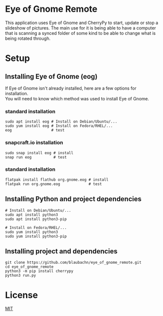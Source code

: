 # Eye of Gnome Remote

This application uses Eye of Gnome and CherryPy to start, update or stop a slideshow of pictures. The main use for it is being able to have a computer that is scanning a synced folder of some kind to be able to change what is being rotated through.

# Setup

## Installing Eye of Gnome (eog)

If Eye of Gnome isn't already installed, here are a few options for installation.  
You will need to know which method was used to install Eye of Gnome.

### standard installation

```
sudo apt install eog # Install on Debian/Ubuntu/...
sudo yum install eog # Install on Fedora/RHEL/...
eog                  # test
```

### snapcraft.io installation

```
sudo snap install eog # install
snap run eog          # test
```

### standard installation

```
flatpak install flathub org.gnome.eog # install
flatpak run org.gnome.eog             # test
```

## Installing Python and project dependencies

```
# Install on Debian/Ubuntu/...
sudo apt install python3 
sudo apt install python3-pip

# Install on Fedora/RHEL/...
sudo yum install python3 
sudo yum install python3-pip
```

## Installing project and dependencies

```
git clone https://github.com/blaubachn/eye_of_gnome_remote.git
cd eye_of_gnome_remote
python3 -m pip install cherrypy
python3 run.py
```

# License

[MIT](https://github.com/blaubachn/eye_of_gnome_remote/blob/master/LICENSE.md)
